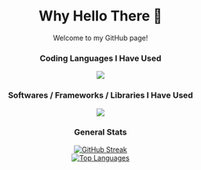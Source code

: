 <div align="center">
  <h1>Why Hello There 👋</h1>
  <p>Welcome to my GitHub page!</p>
  
  <h3>Coding Languages I Have Used</h3>
  <a href="https://skillicons.dev"><img src="https://skillicons.dev/icons?i=cpp,py,html,css,js,ts,lua" /></a>
  
  <h3>Softwares / Frameworks / Libraries I Have Used</h3>
  <a href="https://skillicons.dev"><img src="https://skillicons.dev/icons?i=cmake,git,github,blender,bun,nextjs,robloxstudio,tailwind,vscode,django,bootstrap" /></a>
  
  <h3>General Stats</h3>
  <a href="https://git.io/streak-stats"><img src="https://github-readme-streak-stats.herokuapp.com?user=vkeshav300&theme=github-dark-blue&hide_border=true" alt="GitHub Streak" /></a>
  <br />
  <a href="https://github-readme-stats.vercel.app"><img src="https://github-readme-stats.vercel.app/api/top-langs/?username=vkeshav300&theme=github_dark&layout=compact&hide_border=true" alt="Top Languages" /></a>
</div>
